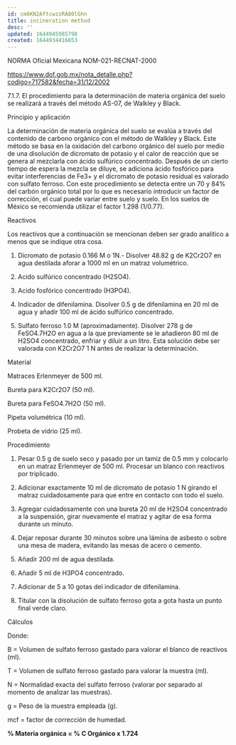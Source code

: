 ```yaml
---
id: cm6KN2AftcwzzRA80lGhn
title: incineration method
desc: ''
updated: 1644945985798
created: 1644934416053
---
```

NORMA Oficial Mexicana NOM-021-RECNAT-2000

https://www.dof.gob.mx/nota_detalle.php?codigo=717582&fecha=31/12/2002

  7.1.7. El procedimiento para la determinación de materia orgánica del suelo se realizará a través del método AS-07, de Walkley y Black.

  Principio y aplicación

  La determinación de materia orgánica del suelo se evalúa a través del contenido de carbono orgánico con el método de Walkley y Black. Este método se basa en la oxidación del carbono orgánico del suelo por medio de una disolución de dicromato de potasio y el calor de reacción que se genera al mezclarla con ácido sulfúrico concentrado. Después de un cierto tiempo de espera la mezcla se diluye, se adiciona ácido fosfórico para evitar interferencias de Fe3+ y el dicromato de potasio residual es valorado con sulfato ferroso. Con este procedimiento se detecta entre un 70 y 84% del carbón orgánico total por lo que es necesario introducir un factor de corrección, el cual puede variar entre suelo y suelo. En los suelos de México se recomienda utilizar el factor 1.298 (1/0.77).

  Reactivos

  Los reactivos que a continuación se mencionan deben ser grado analítico a menos que se indique otra cosa.

1. Dicromato de potasio 0.166 M o 1N.- Disolver 48.82 g de K2Cr2O7 en agua destilada aforar a 1000 ml en un matraz volumétrico.

2. Acido sulfúrico concentrado (H2SO4).

3. Acido fosfórico concentrado (H3PO4).

4. Indicador de difenilamina. Disolver 0.5 g de difenilamina en 20 ml de agua y añadir 100 ml de ácido sulfúrico concentrado.

5. Sulfato ferroso 1.0 M (aproximadamente). Disolver 278 g de FeSO4.7H2O en agua a la que previamente se le añadieron 80 ml de H2SO4 concentrado, enfriar y diluir a un litro. Esta solución debe ser valorada con K2Cr2O7 1 N antes de realizar la determinación.

  Material

  Matraces Erlenmeyer de 500 ml.

  Bureta para K2Cr2O7 (50 ml).

  Bureta para FeSO4.7H2O (50 ml).

  Pipeta volumétrica (10 ml).

  Probeta de vidrio (25 ml).

  Procedimiento

1. Pesar 0.5 g de suelo seco y pasado por un tamiz de 0.5 mm y colocarlo en un matraz Erlenmeyer de 500 ml. Procesar un blanco con reactivos por triplicado.

2. Adicionar exactamente 10 ml de dicromato de potasio 1 N girando el matraz cuidadosamente para que entre en contacto con todo el suelo.

3. Agregar cuidadosamente con una bureta 20 ml de H2SO4 concentrado a la suspensión, girar nuevamente el matraz y agitar de esa forma durante un minuto.

4. Dejar reposar durante 30 minutos sobre una lámina de asbesto o sobre una mesa de madera, evitando las mesas de acero o cemento.

5. Añadir 200 ml de agua destilada.

6. Añadir 5 ml de H3PO4 concentrado.

7. Adicionar de 5 a 10 gotas del indicador de difenilamina.

8. Titular con la disolución de sulfato ferroso gota a gota hasta un punto final verde claro.

  Cálculos

  Donde:

  B  = Volumen de sulfato ferroso gastado para valorar el blanco de reactivos (ml).

  T  = Volumen de sulfato ferroso gastado para valorar la muestra (ml).

  N  = Normalidad exacta del sulfato ferroso (valorar por separado al momento de analizar las muestras).

  g  = Peso de la muestra empleada (g).

  mcf = factor de corrección de humedad.

**% Materia orgánica = % C Orgánico x 1.724**

